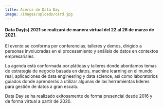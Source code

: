 ```yaml
---
title: Acerca de Data Day
image: /images/uploads/card.jpg
---
```

#### Data Day(s) 2021 se realizará de manera virtual del 22 al 26 de marzo de 2021.

El evento se conforma por conferencias, talleres y demos, dirigido a personas involucradas en el procesamiento y análisis de datos en contextos empresariales.

La agenda está conformada por pláticas y talleres donde abordamos temas de estrategia de negocio basada en datos, machine learning en el mundo real, aplicaciones de data engineering y data science, así como laboratorios guiados donde aprenderás a utilizar algunas de las herramientas líderes para gestión de datos a gran escala.

Data Day se ha realizado exitosamente de forma presencial desde 2016 y de forma virtual a partir de 2020.
